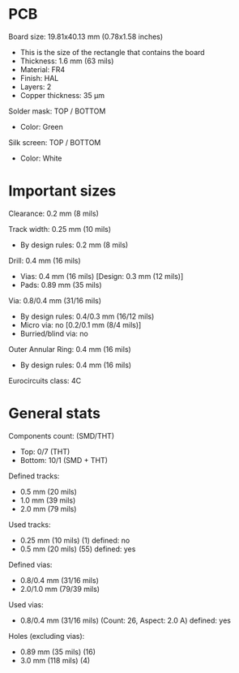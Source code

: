 # PCB

Board size: 19.81x40.13 mm (0.78x1.58 inches)

- This is the size of the rectangle that contains the board
- Thickness: 1.6 mm (63 mils)
- Material: FR4
- Finish: HAL
- Layers: 2
- Copper thickness: 35 µm

Solder mask: TOP / BOTTOM

- Color: Green

Silk screen: TOP / BOTTOM

- Color: White


# Important sizes

Clearance: 0.2 mm (8 mils)

Track width: 0.25 mm (10 mils)

- By design rules: 0.2 mm (8 mils)

Drill: 0.4 mm (16 mils)

- Vias: 0.4 mm (16 mils) [Design: 0.3 mm (12 mils)]
- Pads: 0.89 mm (35 mils)

Via: 0.8/0.4 mm (31/16 mils)

- By design rules: 0.4/0.3 mm (16/12 mils)
- Micro via: no [0.2/0.1 mm (8/4 mils)]
- Burried/blind via: no

Outer Annular Ring: 0.4 mm (16 mils)

- By design rules: 0.4 mm (16 mils)

Eurocircuits class: 4C


# General stats

Components count: (SMD/THT)

- Top: 0/7 (THT)
- Bottom: 10/1 (SMD + THT)

Defined tracks:

- 0.5 mm (20 mils)
- 1.0 mm (39 mils)
- 2.0 mm (79 mils)

Used tracks:

- 0.25 mm (10 mils) (1) defined: no
- 0.5 mm (20 mils) (55) defined: yes

Defined vias:

- 0.8/0.4 mm (31/16 mils)
- 2.0/1.0 mm (79/39 mils)

Used vias:

- 0.8/0.4 mm (31/16 mils) (Count: 26, Aspect: 2.0 A) defined: yes

Holes (excluding vias):

- 0.89 mm (35 mils) (16)
- 3.0 mm (118 mils) (4)





